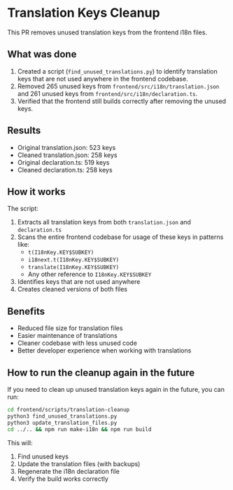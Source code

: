# Translation Keys Cleanup

This PR removes unused translation keys from the frontend i18n files.

## What was done

1. Created a script (`find_unused_translations.py`) to identify translation keys that are not used anywhere in the frontend codebase.
2. Removed 265 unused keys from `frontend/src/i18n/translation.json` and 261 unused keys from `frontend/src/i18n/declaration.ts`.
3. Verified that the frontend still builds correctly after removing the unused keys.

## Results

- Original translation.json: 523 keys
- Cleaned translation.json: 258 keys
- Original declaration.ts: 519 keys
- Cleaned declaration.ts: 258 keys

## How it works

The script:
1. Extracts all translation keys from both `translation.json` and `declaration.ts`
2. Scans the entire frontend codebase for usage of these keys in patterns like:
   - `t(I18nKey.KEY$SUBKEY)`
   - `i18next.t(I18nKey.KEY$SUBKEY)`
   - `translate(I18nKey.KEY$SUBKEY)`
   - Any other reference to `I18nKey.KEY$SUBKEY`
3. Identifies keys that are not used anywhere
4. Creates cleaned versions of both files

## Benefits

- Reduced file size for translation files
- Easier maintenance of translations
- Cleaner codebase with less unused code
- Better developer experience when working with translations

## How to run the cleanup again in the future

If you need to clean up unused translation keys again in the future, you can run:

```bash
cd frontend/scripts/translation-cleanup
python3 find_unused_translations.py
python3 update_translation_files.py
cd ../.. && npm run make-i18n && npm run build
```

This will:
1. Find unused keys
2. Update the translation files (with backups)
3. Regenerate the i18n declaration file
4. Verify the build works correctly